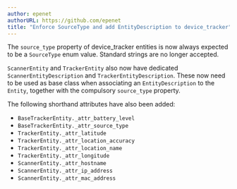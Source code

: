 ```yaml
---
author: epenet
authorURL: https://github.com/epenet
title: "Enforce SourceType and add EntityDescription to device_tracker"
---
```


The `source_type` property of device_tracker entities is now always expected to be a `SourceType` enum value. Standard strings are no longer accepted.

`ScannerEntity` and `TrackerEntity` also now have dedicated `ScannerEntityDescription` and `TrackerEntityDescription`.
These now need to be used as base class when associating an `EntityDescription` to the `Entity`, together with the compulsory `source_type` property.

The following shorthand attributes have also been added:
- `BaseTrackerEntity._attr_battery_level`
- `BaseTrackerEntity._attr_source_type`
- `TrackerEntity._attr_latitude`
- `TrackerEntity._attr_location_accuracy`
- `TrackerEntity._attr_location_name`
- `TrackerEntity._attr_longitude`
- `ScannerEntity._attr_hostname`
- `ScannerEntity._attr_ip_address`
- `ScannerEntity._attr_mac_address`
